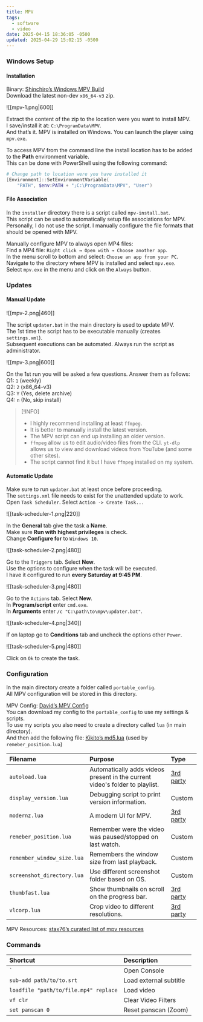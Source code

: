 ```yaml
---
title: MPV
tags:
  - software
  - video
date: 2025-04-15 18:36:05 -0500
updated: 2025-04-29 15:02:15 -0500
---
```


### Windows Setup

#### Installation

Binary: [Shinchiro’s Windows MPV Build](https://github.com/shinchiro/mpv-winbuild-cmake/releases)  
Download the latest non-dev `x86_64-v3` zip.

![[mpv-1.png|600]]

Extract the content of the zip to the location were you want to install MPV.  
I save/install it at: `C:\ProgramData\MPV`.  
And that’s it. MPV is installed on Windows. You can launch the player using `mpv.exe`.

To access MPV from the command line the install location has to be added to the **Path** environment variable.  
This can be done with PowerShell using the following command:

```powershell
# Change path to location were you have installed it
[Environment]::SetEnvironmentVariable(
	"PATH", $env:PATH + ";C:\ProgramData\MPV", "User")
```

#### File Association

In the `installer` directory there is a script called `mpv-install.bat`.  
This script can be used to automatically setup file associations for MPV.  
Personally, I do not use the script. I manually configure the file formats that should be opened with MPV.

Manually configure MPV to always open MP4 files:  
Find a MP4 file: `Right click → Open with → Choose another app`.  
In the menu scroll to bottom and select: `Choose an app from your PC`.  
Navigate to the directory where MPV is installed and select `mpv.exe`.  
Select `mpv.exe` in the menu and click on the `Always` button.

### Updates

#### Manual Update

![[mpv-2.png|460]]

The script `updater.bat` in the main directory is used to update MPV.   
The 1st time the script has to be executable manually (creates `settings.xml`).  
Subsequent executions can be automated. Always run the script as administrator.

![[mpv-3.png|600]]

On the 1st run you will be asked a few questions. Answer them as follows:  
Q1: `1` (weekly)  
Q2: `2` (x86_64-v3)  
Q3: `Y` (Yes, delete archive)  
Q4: `n` (No, skip install)

> [!INFO]
> - I highly recommend installing at least `ffmpeg`.
> - It is better to manually install the latest version.
> - The MPV script can end up installing an older version.
> - `ffmpeg` allow us to edit audio/video files from the CLI. `yt-dlp` allows us to view and download videos from YouTube (and some other sites).
> - The script cannot find it but I have `ffmpeg` installed on my system.

#### Automatic Update

Make sure to run `updater.bat` at least once before proceeding.  
The `settings.xml` file needs to exist for the unattended update to work.
Open `Task Scheduler`. Select `Action -> Create Task...`

![[task-scheduler-1.png|220]]

In the **General** tab give the task a **Name**.  
Make sure **Run with highest privileges** is check.  
Change **Configure for** to `Windows 10`.

![[task-scheduler-2.png|480]]

Go to the `Triggers` tab. Select **New**.  
Use the options to configure when the task will be executed.  
I have it configured to run **every Saturday at 9:45 PM**.

![[task-scheduler-3.png|480]]

Go to the `Actions` tab. Select **New**.  
In **Program/script** enter `cmd.exe`.  
In **Arguments** enter `/c "C:\path\to\mpv\updater.bat"`.

![[task-scheduler-4.png|340]]

If on laptop go to **Conditions** tab and uncheck the options other `Power`.

![[task-scheduler-5.png|480]]

Click on `Ok` to create the task.

### Configuration

In the main directory create a folder called `portable_config`.  
All MPV configuration will be stored in this directory.

MPV Config: [David’s MPV Config](https://github.com/dvdmtw98/dotfiles/tree/main/Common/mpv)  
You can download my config to the `portable_config` to use my settings & scripts.  
To use my scripts you also need to create a directory called `lua` (in main directory).  
And then add the following file: [Kikito’s md5.lua](https://github.com/kikito/md5.lua/blob/master/md5.lua) (used by `remeber_position.lua`)

| Filename                   | Purpose                                                                      | Type                                                                              |
| :------------------------- | :--------------------------------------------------------------------------- | :-------------------------------------------------------------------------------- |
| `autoload.lua`             | Automatically adds videos present in the current video's folder to playlist. | [3rd party](https://github.com/mpv-player/mpv/blob/master/TOOLS/lua/autoload.lua) |
| `display_version.lua`      | Debugging script to print version information.                               | Custom                                                                            |
| `modernz.lua`              | A modern UI for MPV.                                                         | [3rd party](https://github.com/Samillion/ModernZ)                                 |
| `remeber_position.lua`     | Remember were the video was paused/stopped on last watch.                    | Custom                                                                            |
| `remember_window_size.lua` | Remembers the window size from last playback.                                | Custom                                                                            |
| `screenshot_directory.lua` | Use different screenshot folder based on OS.                                 | Custom                                                                            |
| `thumbfast.lua`            | Show thumbnails on scroll on the progress bar.                               | [3rd party](https://github.com/po5/thumbfast)                                     |
| `vlcorp.lua`               | Crop video to different resolutions.                                         | [3rd party](https://github.com/kism/mpvscripts/blob/main/scripts/vlccrop.lua)     |

MPV Resources: [stax76’s curated list of mpv resources](https://github.com/stax76/awesome-mpv)

### Commands

| Shortcut                              | Description            |
| :------------------------------------ | :--------------------- |
| `` ` ``                               | Open Console           |
| `sub-add path/to/to.srt`              | Load external subtitle |
| `loadfile "path/to/file.mp4" replace` | Load video             |
| `vf clr`                              | Clear Video Filters    |
| `set panscan 0`                       | Reset panscan (Zoom)   |
